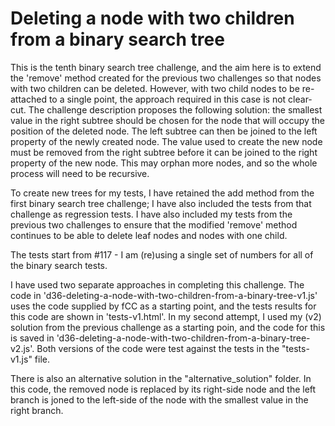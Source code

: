# Deleting a node with two children from a binary search tree

This is the tenth binary search tree challenge, and the aim here is to extend the 'remove' method created for the previous two challenges so that nodes with two children can be deleted. However, with two child nodes to be re-attached to a single point, the approach required in this case is not clear-cut. The challenge description proposes the following solution: the smallest value in the right subtree should be chosen for the node that will occupy the position of the deleted node. The left subtree can then be joined to the left property of the newly created node. The value used to create the new node must be removed from the right subtree before it can be joined to the right property of the new node. This may orphan more nodes, and so the whole process will need to be recursive.

To create new trees for my tests, I have retained the add method from the first binary search tree challenge; I have also included the tests from that challenge as regression tests. I have also included my tests from the previous two challenges to ensure that the modified 'remove' method continues to be able to delete leaf nodes and nodes with one child.

The tests start from #117 - I am (re)using a single set of numbers for all of the binary search tests.

I have used two separate approaches in completing this challenge. The code in 'd36-deleting-a-node-with-two-children-from-a-binary-tree-v1.js' uses the code supplied by fCC as a starting point, and the tests results for this code are shown in 'tests-v1.html'. In my second attempt, I used my (v2) solution from the previous challenge as a starting poin, and the code for this is saved in 'd36-deleting-a-node-with-two-children-from-a-binary-tree-v2.js'. Both versions of the code were test against the  tests in the "tests-v1.js" file.

There is also an alternative solution in the "alternative_solution" folder. In this code, the removed node is replaced by its right-side node and the left branch is joned to the left-side of the node with the smallest value in the right branch.
